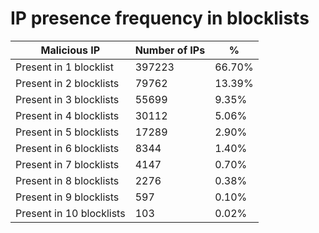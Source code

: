 # IP presence frequency in blocklists
| Malicious IP | Number of IPs | % |
|----|----|----|
| Present in 1 blocklist | 397223 | 66.70% |
| Present in 2 blocklists | 79762 | 13.39% |
| Present in 3 blocklists | 55699 | 9.35% |
| Present in 4 blocklists | 30112 | 5.06% |
| Present in 5 blocklists | 17289 | 2.90% |
| Present in 6 blocklists | 8344 | 1.40% |
| Present in 7 blocklists | 4147 | 0.70% |
| Present in 8 blocklists | 2276 | 0.38% |
| Present in 9 blocklists | 597 | 0.10% |
| Present in 10 blocklists | 103 | 0.02% |
